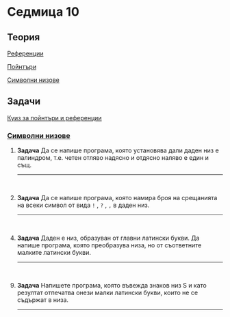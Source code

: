 # Седмица 10

## Теория

[Референции](https://drive.google.com/file/d/1XEC9ECvcOFD7RN_O3ks3rEx-PQOq-p7q/view?usp=sharing)

[Пойнтъри](https://drive.google.com/file/d/1iuYRTiykAXkQZ6x24VNRncndfKxFX4UF/view?usp=sharing)

[Символни низове](https://drive.google.com/file/d/1D2rJlcVp4ikCB5p415od7SRdT9X-5KmM/view?usp=sharing)

## Задачи

[Куиз за пойнтъри и референции](https://docs.google.com/forms/d/e/1FAIpQLSdBPnwqKcO_jn35t5RVuGa1DFQ9lSo8t7-Ydc4VyjXDB5bpWA/viewform)

### [Символни низове](https://github.com/telinc1/Introduction-To-Programming-Problems/blob/master/resources/tasks/strings.md)

1. **Задача** Да се напише програма, която установява дали даден низ е палиндром, т.е. четен отляво надясно и отдясно наляво е един и същ.

	---

<br>

2. **Задача** Да се напише програма, която намира броя на срещанията на всеки символ от вида `!` , `?` , `,` в даден низ.

	---

<br>

4. **Задача** Даден е низ, образуван от главни латински букви. Да напише програма, която преобразува низа, но от съответните малките латински букви.

	---

<br>

9. **Задача** Напишете програма, която въвежда знаков низ S и като резултат отпечатва онези малки латински букви, които не се съдържат в низа.

	---

